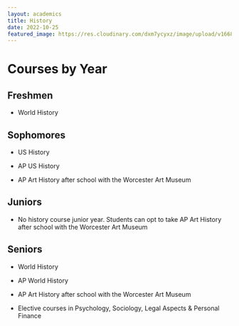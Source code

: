 ```yaml
---
layout: academics
title: History
date: 2022-10-25
featured_image: https://res.cloudinary.com/dxm7ycyxz/image/upload/v1668016855/2022/03/history-image-150x150_lr0lzo.jpg
---
```


# Courses by Year
<div class="courses" markdown="1">

## Freshmen

- World History

## Sophomores

- US History

- AP US History

- AP Art History after school with the Worcester Art Museum 

## Juniors

- No history course junior year. Students can opt to take AP Art History after school with the Worcester Art Museum

## Seniors

- World History

- AP World History

- AP Art History after school with the Worcester Art Museum 

- Elective courses in Psychology, Sociology, Legal Aspects & Personal Finance

</div>
